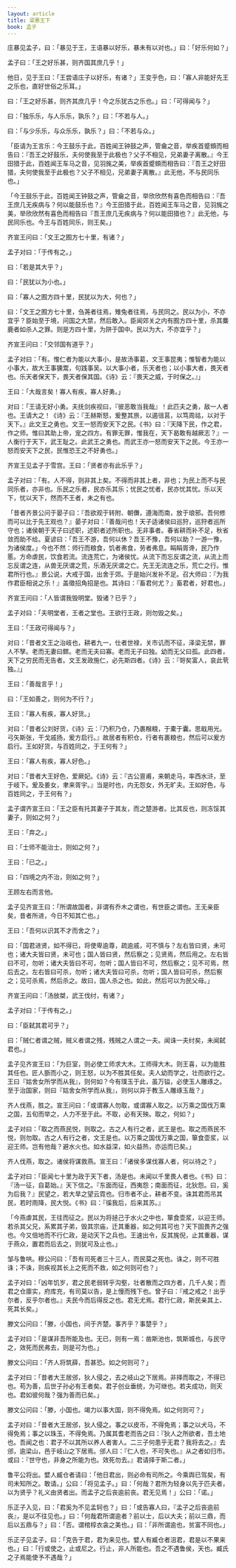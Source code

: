 ```yaml
---
layout: article
title: 梁惠王下
book: 孟子
---
```


庄暴见孟子，曰：「暴见于王，王语暴以好乐，暴未有以对也。」曰：「好乐何如？」

孟子曰：「王之好乐甚，则齐国其庶几乎！」

他日，见于王曰：「王尝语庄子以好乐，有诸？」王变乎色，曰：「寡人非能好先王之乐也，直好世俗之乐耳。」

曰：「王之好乐甚，则齐其庶几乎！今之乐犹古之乐也。」曰：「可得闻与？」

曰：「独乐乐，与人乐乐，孰乐？」曰：「不若与人。」

曰：「与少乐乐，与众乐乐，孰乐？」曰：「不若与众。」

「臣请为王言乐：今王鼓乐于此，百姓闻王钟鼓之声，管龠之音，举疾首蹙頞而相告曰：『吾王之好鼓乐，夫何使我至于此极也？父子不相见，兄弟妻子离散。』今王田猎于此，百姓闻王车马之音，见羽旄之美，举疾首蹙頞而相告曰：『吾王之好田猎，夫何使我至于此极也？父子不相见，兄弟妻子离散。』此无他，不与民同乐也。」

「今王鼓乐于此，百姓闻王钟鼓之声，管龠之音，举欣欣然有喜色而相告曰：『吾王庶几无疾病与？何以能鼓乐也？』今王田猎于此，百姓闻王车马之音，见羽旄之美，举欣欣然有喜色而相告曰『吾王庶几无疾病与？何以能田猎也？』此无他，与民同乐也。今王与百姓同乐，则王矣。」

齐宣王问曰：「文王之囿方七十里，有诸？」

孟子对曰：「于传有之。」

曰：「若是其大乎？」

曰：「民犹以为小也。」

曰：「寡人之囿方四十里，民犹以为大，何也？」

曰：「文王之囿方七十里，刍荛者往焉，雉兔者往焉，与民同之。民以为小，不亦宜乎？臣始至于境，问国之大禁，然后敢入。臣闻郊关之内有囿方四十里，杀其麋鹿者如杀人之罪。则是方四十里，为阱于国中。民以为大，不亦宜乎？」

齐宣王问曰：「交邻国有道乎？」

孟子对曰：「有。惟仁者为能以大事小，是故汤事葛，文王事昆夷；惟智者为能以小事大，故大王事獯鬻，句践事吴。以大事小者，乐天者也；以小事大者，畏天者也。乐天者保天下，畏天者保其国。《诗》云：『畏天之威，于时保之。』」

王曰：「大哉言矣！寡人有疾，寡人好勇。」

对曰：「王请无好小勇。夫抚剑疾视曰，『彼恶敢当我哉』！此匹夫之勇，敌一人者也。王请大之！《诗》云：『王赫斯怒，爰整其旅，以遏徂莒，以笃周祜，以对于天下。』此文王之勇也。文王一怒而安天下之民。《书》曰：『天降下民，作之君，作之师。惟曰其助上帝，宠之四方。有罪无罪，惟我在，天下曷敢有越厥志？』一人衡行于天下，武王耻之。此武王之勇也。而武王亦一怒而安天下之民。今王亦一怒而安天下之民，民惟恐王之不好勇也。」

齐宣王见孟子于雪宫。王曰：「贤者亦有此乐乎？」

孟子对曰：「有。人不得，则非其上矣。不得而非其上者，非也；为民上而不与民同乐者，亦非也。乐民之乐者，民亦乐其乐；忧民之忧者，民亦忧其忧。乐以天下，忧以天下，然而不王者，未之有也。

「昔者齐景公问于晏子曰：『吾欲观于转附、朝儛，遵海而南，放于琅邪。吾何修而可以比于先王观也？』晏子对曰：『善哉问也！天子适诸侯曰巡狩，巡狩者巡所守也；诸侯朝于天子曰述职，述职者述所职也。无非事者。春省耕而补不足，秋省敛而助不给。夏谚曰：「吾王不游，吾何以休？吾王不豫，吾何以助？一游一豫，为诸侯度。」今也不然：师行而粮食，饥者弗食，劳者弗息。睊睊胥谗，民乃作慝。方命虐民，饮食若流。流连荒亡，为诸侯忧。从流下而忘反谓之流，从流上而忘反谓之连，从兽无厌谓之荒，乐酒无厌谓之亡。先王无流连之乐，荒亡之行。惟君所行也。』景公说，大戒于国，出舍于郊。于是始兴发补不足。召大师曰：『为我作君臣相说之乐！』盖徵招角招是也。其诗曰：『畜君何尤？』畜君者，好君也。」

齐宣王问曰：「人皆谓我毁明堂。毁诸？已乎？」

孟子对曰：「夫明堂者，王者之堂也。王欲行王政，则勿毁之矣。」

王曰：「王政可得闻与？」

对曰：「昔者文王之治岐也，耕者九一，仕者世禄，关市讥而不征，泽梁无禁，罪人不孥。老而无妻曰鳏。老而无夫曰寡。老而无子曰独。幼而无父曰孤。此四者，天下之穷民而无告者。文王发政施仁，必先斯四者。《诗》云：『哿矣富人，哀此茕独。』」

王曰：「善哉言乎！」

曰：「王如善之，则何为不行？」

王曰：「寡人有疾，寡人好货。」

对曰：「昔者公刘好货，《诗》云：『乃积乃仓，乃裹糇粮，于橐于囊。思戢用光。弓矢斯张，干戈戚扬，爰方启行。』故居者有积仓，行者有裹粮也，然后可以爰方启行。王如好货，与百姓同之，于王何有？」

王曰：「寡人有疾，寡人好色。」

对曰：「昔者大王好色，爱厥妃。《诗》云：『古公亶甫，来朝走马，率西水浒，至于岐下。爰及姜女，聿来胥宇。』当是时也，内无怨女，外无旷夫。王如好色，与百姓同之，于王何有？」

孟子谓齐宣王曰：「王之臣有托其妻子于其友，而之楚游者。比其反也，则冻馁其妻子，则如之何？」

王曰：「弃之。」

曰：「士师不能治士，则如之何？」

王曰：「已之。」

曰：「四境之内不治，则如之何？」

王顾左右而言他。

孟子见齐宣王曰：「所谓故国者，非谓有乔木之谓也，有世臣之谓也。王无亲臣矣，昔者所进，今日不知其亡也。」

王曰：「吾何以识其不才而舍之？」

曰：「国君进贤，如不得已，将使卑逾尊，疏逾戚，可不慎与？左右皆曰贤，未可也；诸大夫皆曰贤，未可也；国人皆曰贤，然后察之；见贤焉，然后用之。左右皆曰不可，勿听；诸大夫皆曰不可，勿听；国人皆曰不可，然后察之；见不可焉，然后去之。左右皆曰可杀，勿听；诸大夫皆曰可杀，勿听；国人皆曰可杀，然后察之；见可杀焉，然后杀之。故曰，国人杀之也。如此，然后可以为民父母。」

齐宣王问曰：「汤放桀，武王伐纣，有诸？」

孟子对曰：「于传有之。」

曰：「臣弑其君可乎？」

曰：「贼仁者谓之贼，贼义者谓之残，残贼之人谓之一夫。闻诛一夫纣矣，未闻弑君也。」

孟子见齐宣王曰：「为巨室，则必使工师求大木。工师得大木。则王喜，以为能胜其任也。匠人斵而小之，则王怒，以为不胜其任矣。夫人幼而学之，壮而欲行之。王曰『姑舍女所学而从我』，则何如？今有璞玉于此，虽万镒，必使玉人雕琢之。至于治国家，则曰『姑舍女所学而从我』，则何以异于教玉人雕琢玉哉？」

齐人伐燕，胜之。宣王问曰：「或谓寡人勿取，或谓寡人取之。以万乘之国伐万乘之国，五旬而举之，人力不至于此。不取，必有天殃。取之，何如？」

孟子对曰：「取之而燕民悦，则取之。古之人有行之者，武王是也。取之而燕民不悦，则勿取。古之人有行之者，文王是也。以万乘之国伐万乘之国，箪食壶浆，以迎王师。岂有他哉？避水火也。如水益深，如火益热，亦运而已矣。」

齐人伐燕，取之。诸侯将谋救燕。宣王曰：「诸侯多谋伐寡人者，何以待之？」

孟子对曰：「臣闻七十里为政于天下者，汤是也。未闻以千里畏人者也。《书》曰：『汤一征，自葛始。』天下信之。『东面而征，西夷怨；南面而征，北狄怨。曰，奚为后我？』民望之，若大旱之望云霓也。归市者不止，耕者不变。诛其君而吊其民，若时雨降，民大悦。《书》曰：『徯我后，后来其苏。』

「今燕虐其民，王往而征之。民以为将拯己于水火之中也，箪食壶浆，以迎王师。若杀其父兄，系累其子弟，毁其宗庙，迁其重器，如之何其可也？天下固畏齐之强也。今又倍地而不行仁政，是动天下之兵也。王速出令，反其旄倪，止其重器，谋于燕众，置君而后去之，则犹可及止也。」

邹与鲁哄。穆公问曰：「吾有司死者三十三人，而民莫之死也。诛之，则不可胜诛；不诛，则疾视其长上之死而不救，如之何则可也？」

孟子对曰：「凶年饥岁，君之民老弱转乎沟壑，壮者散而之四方者，几千人矣；而君之仓廪实，府库充，有司莫以告，是上慢而残下也。曾子曰：『戒之戒之！出乎尔者，反乎尔者也。』夫民今而后得反之也。君无尤焉。君行仁政，斯民亲其上、死其长矣。」

滕文公问曰：「滕，小国也，间于齐楚。事齐乎？事楚乎？」

孟子对曰：「是谋非吾所能及也。无已，则有一焉：凿斯池也，筑斯城也，与民守之，效死而民弗去，则是可为也。」

滕文公问曰：「齐人将筑薛，吾甚恐。如之何则可？」

孟子对曰：「昔者大王居邠，狄人侵之，去之岐山之下居焉。非择而取之，不得已也。苟为善，后世子孙必有王者矣。君子创业垂统，为可继也。若夫成功，则天也。君如彼何哉？强为善而已矣。」

滕文公问曰：「滕，小国也。竭力以事大国，则不得免焉。如之何则可？」

孟子对曰：「昔者大王居邠，狄人侵之。事之以皮币，不得免焉；事之以犬马，不得免焉；事之以珠玉，不得免焉。乃属其耆老而告之曰：『狄人之所欲者，吾土地也。吾闻之也：君子不以其所以养人者害人。二三子何患乎无君？我将去之。』去邠，逾梁山，邑于岐山之下居焉。邠人曰：『仁人也，不可失也。』从之者如归市。或曰：『世守也，非身之所能为也。效死勿去。』君请择于斯二者。」

鲁平公将出。嬖人臧仓者请曰：「他日君出，则必命有司所之。今乘舆已驾矣，有司未知所之。敢请。」公曰：「将见孟子。」曰：「何哉？君所为轻身以先于匹夫者，以为贤乎？礼义由贤者出。而孟子之后丧逾前丧。君无见焉！」公曰：「诺。」

乐正子入见，曰：「君奚为不见孟轲也？」曰：「或告寡人曰，『孟子之后丧逾前丧』，是以不往见也。」曰：「何哉君所谓逾者？前以士，后以大夫；前以三鼎，而后以五鼎与？」曰：「否。谓棺椁衣衾之美也。」曰：「非所谓逾也，贫富不同也。」

乐正子见孟子，曰：「克告于君，君为来见也。嬖人有臧仓者沮君，君是以不果来也。」曰：「行或使之，止或尼之。行止，非人所能也。吾之不遇鲁侯，天也。臧氏之子焉能使予不遇哉？」

